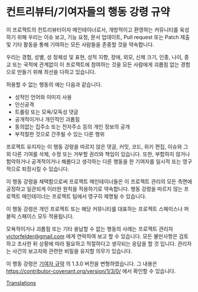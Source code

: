 # 컨트리뷰터/기여자들의 행동 강령 규약

이 프로젝트의 컨트리뷰터이자 메인테이너로서, 개방적이고 환영하는 커뮤니티를 육성하기 위해
우리는 이슈 보고, 기능 요청, 문서 업데이트, Pull request 또는 Patch 제출 및 기타 활동을 통해
기여하는 모든 사람들을 존중할 것을 약속합니다.

우리는 경험, 성별, 성 정체성 및 표현, 성적 지향, 장애, 외모, 신체 크기, 인종, 나이, 종교 
또는 국적에 관계없이 이 프로젝트에 참여하는 것을 모든 사람에게 
괴롭힘 없는 경험으로 만들기 위해 최선을 다하고 있습니다.

허용할 수 없는 행동의 예는 다음과 같습니다.

* 성적인 언어와 이미지 사용
* 인신공격
* 트롤링 또는 모욕/모독성 댓글
* 공개적이거나 개인적인 괴롭힘
* 동의없는 집주소 또는 전자주소 등의 개인 정보의 공개
* 부적절한 것으로 간주될 수 있는 다른 행위

프로젝트 유지자는 이 행동 강령을 따르지 않은 댓글, 커밋, 코드, 위키 편집, 이슈와 그 외 다른 기여를
삭제, 수정 또는 거부할 권리와 책임이 있습니다. 또한, 부합하지 않거나 험악하거나 공격적이거나 해롭다고
생각하는 다른 행동을 한 기여자를 일시적 또는 영구적으로 퇴장시킬 수 있습니다.

이 행동 강령을 채택함으로써 프로젝트 메인테이너들은 이 프로젝트 관리의 모든 측면에 공정하고
일관되게 이러한 원칙을 적용하기로 약속합니다. 행동 강령을 따르지 않는 프로젝트 메인테이너는 
프로젝트 팀에서 영구히 제명될 수 있습니다.

이 행동 강령은 개인 프로젝트 또는 해당 커뮤니티를 대표하는 프로젝트 스페이스나 퍼블릭 스페이스
모두 적용됩니다.

모욕적이거나 괴롭힘 또는 기타 용납할 수 없는 행동의 사례는 프로젝트 관리자 victorfelder@gmail.com 에게
연락하여 보고 할 수 있습니다. 모든 불만사항은 검토하고 조사한 뒤 상황에 따라 필요하고 적절하다고 생각되는
응답을 할 것 입니다.  관리자는 사건의 보고자와 관련한 비밀을 유지할 의무가 있습니다.

이 행동 강령은 [기여자 규약][homepage] 의 1.3.0 버전을 변형하였습니다. 
그 내용은 https://contributor-covenant.org/version/1/3/0/ 에서 확인할 수 있습니다.

[homepage]: https://contributor-covenant.org

[Translations](README.md#translations)
